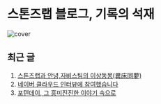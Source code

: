 # 스톤즈랩 블로그, 기록의 석재

![cover](https://github.com/thewoowon/stones-lab/assets/60413257/9b116724-4388-4a47-91d5-f09821e80162)

## 최근 글

1. [스톤즈랩과 안녕,자비스팀의 이상동몽(異床同夢)](https://www.stoneslab.blog/posts/hero_job_it_service)
2. [네이버 클라우드 인터뷰에 참여했습니다](https://www.stoneslab.blog/posts/activity_2)
3. [포텐데이, 그 흥미진진한 이야기 속으로](https://www.stoneslab.blog/posts/activity_1)
